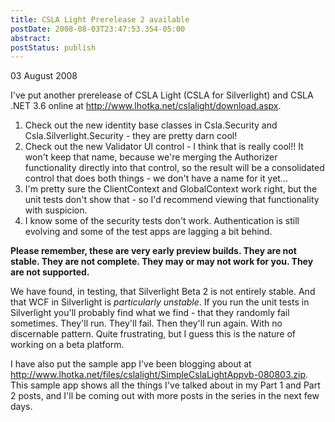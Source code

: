 ```yaml
---
title: CSLA Light Prerelease 2 available
postDate: 2008-08-03T23:47:53.354-05:00
abstract: 
postStatus: publish
---
```

03 August 2008

I've put another prerelease of CSLA Light (CSLA for Silverlight) and CSLA .NET 3.6 online at http://www.lhotka.net/cslalight/download.aspx.

1. Check out the new identity base classes in Csla.Security and Csla.Silverlight.Security - they are pretty darn cool!
2. Check out the new Validator UI control - I think that is really cool!! It won't keep that name, because we're merging the Authorizer functionality directly into that control, so the result will be a consolidated control that does both things - we don't have a name for it yet...
3. I'm pretty sure the ClientContext and GlobalContext work right, but the unit tests don't show that - so I'd recommend viewing that functionality with suspicion.
4. I know some of the security tests don't work. Authentication is still evolving and some of the test apps are lagging a bit behind.


**Please remember, these are very early preview builds. They are not stable. They are not complete. They may or may not work for you. They are not supported.**

We have found, in testing, that Silverlight Beta 2 is not entirely stable. And that WCF in Silverlight is *particularly unstable*. If you run the unit tests in Silverlight you'll probably find what we find - that they randomly fail sometimes. They'll run. They'll fail. Then they'll run again. With no discernable pattern. Quite frustrating, but I guess this is the nature of working on a beta platform.

I have also put the sample app I've been blogging about at http://www.lhotka.net/files/cslalight/SimpleCslaLightAppvb-080803.zip. This sample app shows all the things I've talked about in my Part 1 and Part 2 posts, and I'll be coming out with more posts in the series in the next few days.
